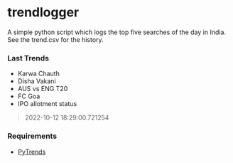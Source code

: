 # trendlogger
A simple python script which logs the top five searches of the day in India.<br>See the trend.csv for the history.<br>

<!-- Last Trends -->
### Last Trends
* Karwa Chauth
* Disha Vakani
* AUS vs ENG T20
* FC Goa
* IPO allotment status
> 2022-10-12 18:29:00.721254

<!-- Requirements -->
### Requirements
* [PyTrends](https://github.com/dreyco676/pytrends)
